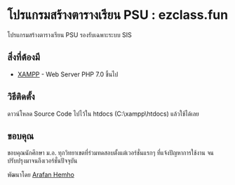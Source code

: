 # โปรแกรมสร้างตารางเรียน PSU : ezclass.fun

โปรแกรมสร้างตารางเรียน PSU รองรับเฉพาะระบบ SIS

## สิ่งที่ต้องมี

* [XAMPP](https://www.apachefriends.org/download.html) - Web Server PHP 7.0 ขึ้นไป


## วิธีติดตั้ง

ดาวน์โหลด Source Code ไปไว้ใน htdocs (C:\xampp\htdocs) แล้วใช้ได้เลย

## ขอบคุณ

ขอบคุณนักศึกษา ม.อ. ทุกวิทยาเขตที่ร่วมทดสอบตั้งแต่เวอร์ชั่นแรกๆ ที่แจ้งปัญหาการใช้งาน จนปรับปรุงมาจนถึงเวอร์ชั่นปัจจุบัน

พัฒนาโดย [Arafan Hemho](https://www.facebook.com/arafarn)
